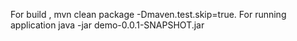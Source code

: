 For build , mvn clean package -Dmaven.test.skip=true.
For running application java -jar demo-0.0.1-SNAPSHOT.jar 
